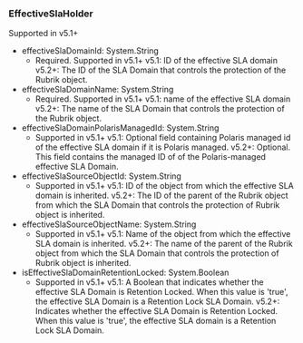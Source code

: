 ### EffectiveSlaHolder
Supported in v5.1+

- effectiveSlaDomainId: System.String
  - Required. Supported in v5.1+
  v5.1: ID of the effective SLA domain
  v5.2+: The ID of the SLA Domain that controls the protection of the Rubrik object.
- effectiveSlaDomainName: System.String
  - Required. Supported in v5.1+
  v5.1: name of the effective SLA domain
  v5.2+: The name of the SLA Domain that controls the protection of the Rubrik object.
- effectiveSlaDomainPolarisManagedId: System.String
  - Supported in v5.1+
  v5.1: Optional field containing Polaris managed id of the effective SLA domain if it is Polaris managed.
  v5.2+: Optional. This field contains the managed ID of of the Polaris-managed effective SLA Domain.
- effectiveSlaSourceObjectId: System.String
  - Supported in v5.1+
  v5.1: ID of the object from which the effective SLA domain is inherited.
  v5.2+: The ID of the parent of the Rubrik object from which the SLA Domain that controls the protection of Rubrik object is inherited.
- effectiveSlaSourceObjectName: System.String
  - Supported in v5.1+
  v5.1: Name of the object from which the effective SLA domain is inherited.
  v5.2+: The name of the parent of the Rubrik object from which the SLA Domain that controls the protection of Rubrik object is inherited.
- isEffectiveSlaDomainRetentionLocked: System.Boolean
  - Supported in v5.1+
  v5.1: A Boolean that indicates whether the effective SLA Domain is Retention Locked. When this value is 'true', the effective SLA Domain is a Retention Lock SLA Domain.
  v5.2+: Indicates whether the effective SLA Domain is Retention Locked. When this value is 'true', the effective SLA domain is a Retention Lock SLA Domain.
